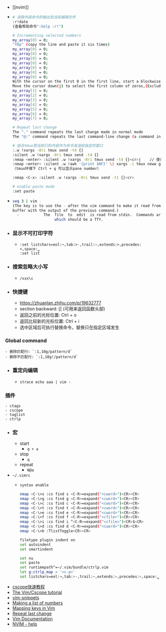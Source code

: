 - [[nvim]]
- ```bash
  # 读取外部命令的输出到当前编辑文件
  :r!date
  (查看帮助命令":help :r!")

  # Incrementing selected numbers
  my_array[0] = 0;
  "Y6p" (copy the line and paste it six times)
  my_array[0] = 0;
  my_array[0] = 0;
  my_array[0] = 0;
  my_array[0] = 0;
  my_array[0] = 0;
  my_array[0] = 0;
  my_array[0] = 0;
  With the cursor on the first 0 in the first line, start a blockwise select by pressing "Ctrl-V" 
  Move the cursor down(j) to select the first column of zeros,(Exclude first line by pressing "o") then   press "g Ctrl-A"
  my_array[1] = 0;
  my_array[2] = 0;
  my_array[3] = 0;
  my_array[4] = 0;
  my_array[5] = 0;
  my_array[6] = 0;
  my_array[7] = 0;

  # Repeat last change
  The "." command repeats the last change made in normal mode
  The "@:" command repeats the last command-line change (a command invoked with ":")

  # 结合tmux把当前行的内容作为命令发送给指定的窗口
  :.w !xargs -0ri tmux send -t4 {}
  :silent .w !xargs -0ri tmux send -t4 {}
  :nmap <enter> :silent .w !xargs -0ri tmux send -t4 {}<cr>j	// 使用回车键自动执行当前行命令并到下一行
  :nmap <enter> :silent .w !awk '{print $NF}' \| xargs -i tmux neww git difftool -y {}<cr>
  （tmux环境下 Ctrl + q 可以显示pane number）

  :nmap <C-x> :silent .w !xargs -0ri tmux send -t1 {}<cr>
  
  # enable paste mode
  :set paste
  ```
- ```bash
  seq 3 | vim -
  (The key is to use the - after the vim command to make it read from stdin. This will open a new 
  buffer with the output of the previous command.)
  	-           The  file  to  edit  is read from stdin.  Commands are read from stderr,
                     which should be a TTY.
  
  
  ```
- ### 显示不可打印字符
	- ```vim
	  :set listchars=eol:¬,tab:>·,trail:~,extends:>,precedes:<,space:␣
	  :set list
	  ```
- ### 搜索忽略大小写
	- ```vim
	  /xxx\c
	  ```
- ### 快捷键
	- https://zhuanlan.zhihu.com/p/19632777
	- section backward: \[\[ (可用来返回函数头部)
	- 返回之前的光标位置: Ctrl + o
	- 返回比较新的光标位置: Ctrl + i
	- 选中区域后可执行替换命令，替换只在指定区域发生
### Global command
	- 删除匹配行: `:1,10g/pattern/d`
	- 删除不匹配行: `:1,10g!/pattern/d`
- ### 重定向编辑
	- `strace echo aaa | vim -`
### 插件
	- ctags
	- cscope
	- taglist
	- ctrlp
- ### 宏
	- start
		- `q + a`
	- stop
		- `q`
	- repeat
		- `N@a`
- `~/.vimrc`
	- ```bash
	  syntax enable
	  
	  nmap <C-\>s :cs find s <C-R>=expand("<cword>")<CR><CR>
	  nmap <C-\>g :cs find g <C-R>=expand("<cword>")<CR><CR>
	  nmap <C-\>c :cs find c <C-R>=expand("<cword>")<CR><CR>
	  nmap <C-\>t :cs find t <C-R>=expand("<cword>")<CR><CR>
	  nmap <C-\>e :cs find e <C-R>=expand("<cword>")<CR><CR>
	  nmap <C-\>f :cs find f <C-R>=expand("<cfile>")<CR><CR>
	  nmap <C-\>i :cs find i ^<C-R>=expand("<cfile>")<CR>$<CR>
	  nmap <C-\>d :cs find d <C-R>=expand("<cword>")<CR><CR>
	  nmap <C-\>b :TlistToggle<CR><CR>
	  
	  filetype plugin indent on
	  set autoindent
	  set smartindent
	  
	  set nu
	  set paste
	  set runtimepath^=~/.vim/bundle/ctrlp.vim
	  let g:ctrlp_map = '<c-p>'
	  set listchars=eol:¬,tab:>·,trail:~,extends:>,precedes:<,space:␣
	  ```
- [cscope快速教程](https://yiwenshao.github.io/2016/12/25/cscope%E5%BF%AB%E9%80%9F%E6%95%99%E7%A8%8B/)
- [The Vim/Cscope tutorial](https://cscope.sourceforge.net/cscope_vim_tutorial.html)
- [vim-snippets](https://github.com/honza/vim-snippets)
- [Making a list of numbers](https://vim.fandom.com/wiki/Making_a_list_of_numbers)
- [Mapping keys in Vim](https://vim.fandom.com/wiki/Mapping_keys_in_Vim_-_Tutorial_(Part_1))
- [Repeat last change](https://vim.fandom.com/wiki/Repeat_last_change)
- [Vim Documentation](https://vim-jp.org/vimdoc-en/)
- [NVIM - help](https://neovim.io/doc/user/)